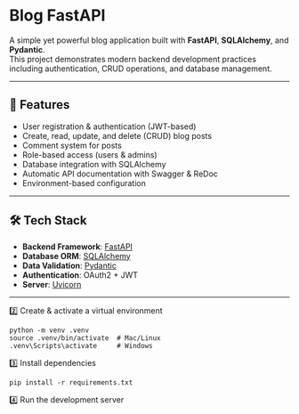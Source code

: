 # Blog FastAPI

A simple yet powerful blog application built with **FastAPI**, **SQLAlchemy**, and **Pydantic**.  
This project demonstrates modern backend development practices including authentication, CRUD operations, and database management.

---

## 🚀 Features

- User registration & authentication (JWT-based)
- Create, read, update, and delete (CRUD) blog posts
- Comment system for posts
- Role-based access (users & admins)
- Database integration with SQLAlchemy
- Automatic API documentation with Swagger & ReDoc
- Environment-based configuration

---

## 🛠️ Tech Stack

- **Backend Framework**: [FastAPI](https://fastapi.tiangolo.com/)  
- **Database ORM**: [SQLAlchemy](https://www.sqlalchemy.org/)  
- **Data Validation**: [Pydantic](https://docs.pydantic.dev/)  
- **Authentication**: OAuth2 + JWT  
- **Server**: [Uvicorn](https://www.uvicorn.org/)

---

2️⃣ Create & activate a virtual environment
```
python -m venv .venv
source .venv/bin/activate  # Mac/Linux
.venv\Scripts\activate     # Windows
```
3️⃣ Install dependencies
```
pip install -r requirements.txt
```
4️⃣ Run the development server

